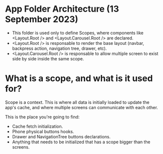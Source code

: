 # App Folder Architecture (13 September 2023)

- This folder is used only to define Scopes, where components like <Layout.Root /> and <Layout.Carousel.Root /> are declared.
- <Layout.Root /> is responsable to render the base layout (navbar, backpress action, navigation tree, drawer, etc).
- <Layout.Carousel.Root /> is responsable to allow multiple screen to exist side by side inside the same scope.

# What is a scope, and what is it used for?

Scope is a context. This is where all data is initially loaded to update the app's cache, and where multiple screens can communicate with each other.

This is the place you're going to find:

- Cache fetch initialization.
- Phone physical buttons hooks.
- Drawer and NavigationTree buttons declarations.
- Anything that needs to be initialized that has a scope bigger than the screens.
